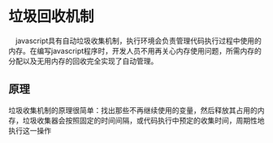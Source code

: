 # 垃圾回收机制

　javascript具有自动垃圾收集机制，执行环境会负责管理代码执行过程中使用的内存。在编写javascript程序时，开发人员不用再关心内存使用问题，所需内存的分配以及无用内存的回收完全实现了自动管理。

## 原理

垃圾收集机制的原理很简单：找出那些不再继续使用的变量，然后释放其占用的内存，垃圾收集器会按照固定的时间间隔，或代码执行中预定的收集时间，周期性地执行这一操作

